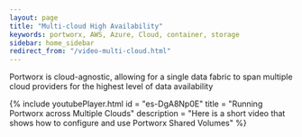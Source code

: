 ```yaml
---
layout: page
title: "Multi-cloud High Availability"
keywords: portworx, AWS, Azure, Cloud, container, storage
sidebar: home_sidebar
redirect_from: "/video-multi-cloud.html"
---
```


Portworx is cloud-agnostic, allowing for a single data fabric to span multiple cloud providers for the highest level of data availability

{%
    include youtubePlayer.html
    id = "es-DgA8Np0E"
    title = "Running Portworx across Multiple Clouds"
    description = "Here is a short video that shows how to configure and use Portworx Shared Volumes"
%}

